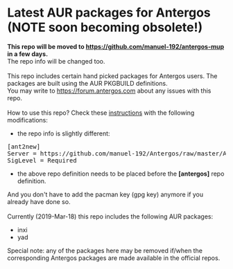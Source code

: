# Latest AUR packages for Antergos (NOTE soon becoming obsolete!)
<b>This repo will be moved to https://github.com/manuel-192/antergos-mup in a few days.</b>
<br>
The repo info will be changed too.
<br><br>
This repo includes certain hand picked packages for Antergos users. The packages are built using the AUR PKGBUILD definitions.
<br>
You may write to https://forum.antergos.com about any issues with this repo.
<br><br>
How to use this repo? Check these [instructions](https://github.com/manuel-192/Antergos/blob/master/Antergos-packages/README.md)
with the following modifications:
- the repo info is slightly different:
<pre>
[ant2new]
Server = https://github.com/manuel-192/Antergos/raw/master/Antergos-ant2aur
SigLevel = Required
</pre>
- the above repo definition needs to be placed before the <b>[antergos]</b> repo definition.

And you don't have to add the pacman key (gpg key) anymore if you already have done so.
<br><br>
Currently (2019-Mar-18) this repo includes the following AUR packages:
- inxi
- yad

Special note: any of the packages here may be removed if/when the corresponding Antergos packages are made available in the official repos.
